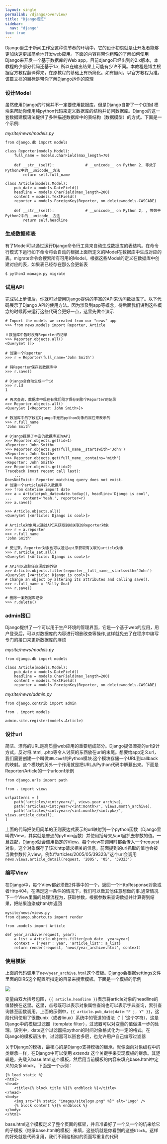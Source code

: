 ```yaml
---
layout: single
permalink: /django/overview/
title: "Django概览"
sidebar:
  nav: "django"
toc: true
---
```

Django诞生于新闻工作室这种快节奏的环境中，它的设计初衷就是让开发者能够更加快速更加简单地开发web应用。下面的内容将带你粗略的了解如何使用Django来开发一个基于数据库的Web app。目前django已经出到的2.x版本，本教程的少部分代码还基于1.x, 所以在输出结果上可能有少许不同。本教程是博主根据官方教程翻译得来，在原教程的基础上有所简化。如有疑问，以官方教程为准。  
该篇文档的目标是带你了解Django运作的原理

### 设计Model
虽然使用Django的时候并不一定要使用数据库，但是Django自带了一个[ORM](http://baike.baidu.com/link?url=RSaX7MasszQDsum0g-adzY1dmLJ_jNfm2s8VVJDjspfibg6HOXDktD6v70y3ByqY72AjfmcUPSJNkwjBjh2eiq) 模块来帮助你使用纯python代码来定义数据库的结构并访问数据库。Django的这一套数据建模语法提供了多种描述数据库中的表结构（数据模型）的方式。下面是一个示例:

*mysite/news/models.py*
```
from django.db import models

class Reporter(models.Model):
    full_name = models.CharField(max_length=70)

    def __str__(self):              # __unicode__ on Python 2, 等效于Python2中的__unicode__方法
        return self.full_name

class Article(models.Model):
    pub_date = models.DateField()
    headline = models.CharField(max_length=200)
    content = models.TextField()
    reporter = models.ForeignKey(Reporter, on_delete=models.CASCADE)

    def __str__(self):              # __unicode__ on Python 2, , 等效于Python2中的__unicode__方法
        return self.headline
```

### 生成数据库表
有了Model可以通过运行Django命令行工具来自动生成数据库的表结构。在命令行模式下运行如下命令将会自动的根据上面所定义的Model在数据库中生成对应的表。migrate命令会搜索所有可用的Model，根据这些Model的定义在数据库中创建对应的表，如果表已经存在那么会更新表

    $ python3 manage.py migrate

### 试用API
完成以上步骤后，你就可以使用Django提供的丰富的API来访问数据库了。以下代码展示了Django API的使用方法。因为涉及到app等概念，待后面我们讲到这些概念的时候再来运行这些代码会更好一点，这里先做个演示

```
# Import the models we created from our "news" app
>>> from news.models import Reporter, Article

＃数据库中暂时没有Reporter的记录
>>> Reporter.objects.all()
<QuerySet []>

# 创建一个Reporter
>>> r = Reporter(full_name='John Smith')

# 将Reporter保存到数据库中
>>> r.save()

# Django会自动生成一个id
>>> r.id
1

# 再次查询，数据库中现在有我们刚才保存到那个Reporter的记录
>>> Reporter.objects.all()
<QuerySet [<Reporter: John Smith>]>

# 数据库中的字段在Django中是用python对象的属性来表示的
>>> r.full_name
'John Smith'

# Django提供了丰富的数据库查询API
>>> Reporter.objects.get(id=1)
<Reporter: John Smith>
>>> Reporter.objects.get(full_name__startswith='John')
<Reporter: John Smith>
>>> Reporter.objects.get(full_name__contains='mith')
<Reporter: John Smith>
>>> Reporter.objects.get(id=2)
Traceback (most recent call last):
    ...
DoesNotExist: Reporter matching query does not exist.
# 创建一个article并存入数据库
>>> from datetime import date
>>> a = Article(pub_date=date.today(), headline='Django is cool',
...     content='Yeah.', reporter=r)
>>> a.save()

>>> Article.objects.all()
<QuerySet [<Article: Django is cool>]>

# Article对象可以通过API来获取到相关联的Reporter对象
>>> r = a.reporter
>>> r.full_name
'John Smith'

# 反过来，Reporter对象也可以通过api来获取有关联的article对象
>>> r.article_set.all()
<QuerySet [<Article: Django is cool>]>

# API可以追踪任意深度的外键
>>> Article.objects.filter(reporter__full_name__startswith='John')
<QuerySet [<Article: Django is cool>]>
# Change an object by altering its attributes and calling save().
>>> r.full_name = 'Billy Goat'
>>> r.save()

# 删除一条数据库记录
>>> r.delete()
```

### admin接口
Django提供了一个可以用于生产环境的管理界面，它是一个基于web的应用，用户登录后，可以对数据库的内容进行增删改查等操作,这样就免去了在程序中编写专门的接口来更新数据库的麻烦

*mysite/news/models.py*
```
from django.db import models

class Article(models.Model):
    pub_date = models.DateField()
    headline = models.CharField(max_length=200)
    content = models.TextField()
    reporter = models.ForeignKey(Reporter, on_delete=models.CASCADE)
```
*mysite/news/admin.py*
```
from django.contrib import admin

from . import models

admin.site.register(models.Article)
```

### 设计url
简洁、漂亮的URL是高质量web应用的重要组成部分。Django提倡漂亮的url设计方式，反对将.html, .php等令人讨厌的东西放在url的末尾。想要给app定义url，我们需要创建一个叫做```URLConf```的Python模块.这个模块存储一个URL到callback的映射。这个模块的另外一个作用就是把URL从Python代码中解藕出来。下面是Reporter/Article的一个urlconf示例

```
from django.urls import path

from . import views

urlpatterns = [
    path('articles/<int:year>/', views.year_archive),
    path('articles/<int:year>/<int:month>/', views.month_archive),
    path('articles/<int:year>/<int:month>/<int:pk>/', views.article_detail),
]
```

上面的代码把使用简单的正则表达式表示的url映射到一个python函数（Django里叫做View，其实就是普通的python函数）并使用括号来从url里抓去参数的值。一旦匹配，Django就会调用指定的View。每个view在调用时都会传入一个request对象，这个对象保存了该次http请求相关的信息，前面提到的url抓取的值也会被当做参数传入view。例如“/articles/2005/05/39323/”这个url会调用```news.views.article_detail(request, '2005', '05', '39323')```

### 编写View
在Django中，每个View都必须做2件事中的一个，返回一个HttpResponse对象或者Http404，在满足这一条件的情况下，我们可以做其他任意想做的事.通常情况下一个View里面的处理流程为，获取参数，根据参数来查询数据并计算得到结果，把结果渲染成html并返回

```
mysite/news/views.py
from django.shortcuts import render

from .models import Article

def year_archive(request, year):
    a_list = Article.objects.filter(pub_date__year=year)
    context = {'year': year, 'article_list': a_list}
    return render(request, 'news/year_archive.html', context)
```

### 使用模板
上面的代码调用了```new/year_archive.html```这个模板。Django会根据settings文件里面的DIRS这个配置所指定的目录来搜索模板。下面是一个模板的示例

![](/assets/images/django/1.png)

变量由双大括号包围，```{{ article.headline }}```表示将article对象的headline的值替换在这里。这里，点号既可以表示对象属性查询也可以表示字典查询，索引查询甚至函数调用。上面的示例中，```{{ article.pub_date|date:"F j, Y" }}```，这段代码使用了很像unix（或者linux）系统中的管道的语法（'｜'这个字符），这是Django中的模板过滤器（template filter），过滤器可以对变量的值做进一步的处理。该例中，date这个过滤器把python的时间对象格式化为一定的格式。在Django的模板语法中，过滤器可以嵌套多层，也允许用户自己编写过滤器

关于Django的模板，最核心的是Django支持模板的继承。就像面向对象编程中的类继承一样，在Django中可以使用 *extends* 这个关键字来实现模板的继承。其逻辑是，先载入base.html这个模板，然后用当前模板的内容来填充base.html中定义的众多block。下面是一个示例：

```
{% load static %}
<html>
<head>
    <title>{% block title %}{% endblock %}</title>
</head>
<body>
    <img src="{% static "images/sitelogo.png" %}" alt="Logo" />
    {% block content %}{% endblock %}
</body>
</html>
```

base.html这个模板定义了整个页面的框架，并且准备好了一个又一个的坑来给它的子模板（继承base.html的模板）来填，这些坑就是你看到的这些```block```。这样的好处就是代码复用，我们不用给相似的页面写重复的代码